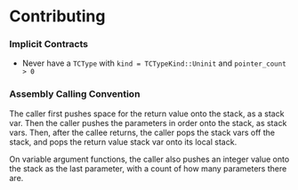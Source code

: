 # Contributing

### Implicit Contracts
- Never have a `TCType` with `kind = TCTypeKind::Uninit` and `pointer_count > 0`

### Assembly Calling Convention
The caller first pushes space for the return value onto the stack, as a stack var.
Then the caller pushes the parameters in order onto the stack, as stack vars. Then,
after the callee returns, the caller pops the stack vars off the stack, and pops
the return value stack var onto its local stack.

On variable argument functions, the caller also pushes an integer value onto the stack
as the last parameter, with a count of how many parameters there are.
